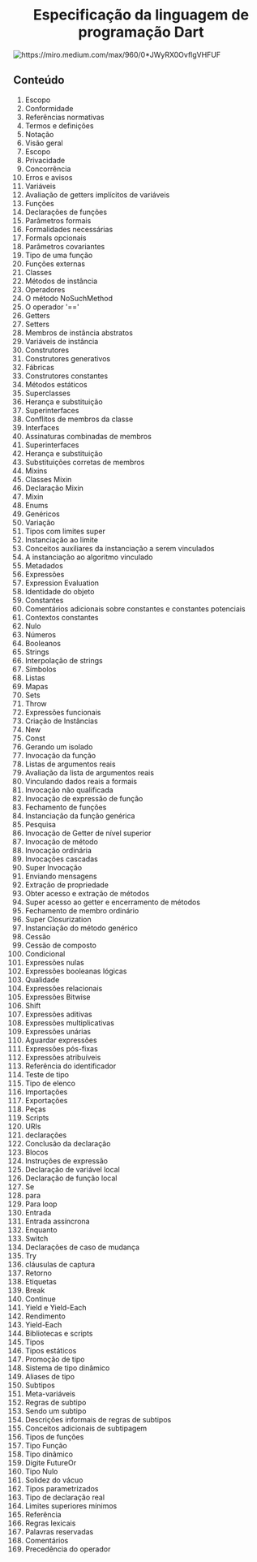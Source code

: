 <h1 align="center">
 Especificação da linguagem de programação Dart
 </h1>
 
<img src="https://miro.medium.com/max/960/0*JWyRX0OvflgVHFUF" alt="https://miro.medium.com/max/960/0*JWyRX0OvflgVHFUF" class="transparent">

<h2>
Conteúdo
</h2>

<ol>


<li> Escopo  </li>
 <li> Conformidade
 <li> Referências normativas</li>
 <li> Termos e definições</li>
 <li> Notação</li>
 <li> Visão geral</li>
 <li> Escopo</li>
 <li> Privacidade</li>
 <li> Concorrência</li>
 <li> Erros e avisos</li>
 <li> Variáveis</li>
 <li> Avaliação de getters implícitos de variáveis</li>
 <li> Funções</li>
 <li> Declarações de funções</li>
 <li> Parâmetros formais</li>
 <li> Formalidades necessárias</li>
 <li> Formals opcionais</li>
 <li> Parâmetros covariantes</li>
 <li> Tipo de uma função</li>
 <li> Funções externas
 <li> Classes</li>
 <li> Métodos de instância</li>
 <li> Operadores</li>
<li>  O método NoSuchMethod</li> 
 <li> O operador '=='</li>
 <li> Getters</li>
 <li> Setters</li>
 <li> Membros de instância abstratos</li>
 <li> Variáveis ​​de instância</li>
 <li> Construtores</li>
<li>  Construtores generativos</li>
 <li> Fábricas</li>
 <li> Construtores constantes</li>
 <li> Métodos estáticos</li>
 <li> Superclasses</li>
 <li> Herança e substituição</li>
 <li> Superinterfaces</li>
 <li> Conflitos de membros da classe</li>
 <li> Interfaces</li>
 <li> Assinaturas combinadas de membros</li>
 <li> Superinterfaces</li>
 <li> Herança e substituição</li>
 <li> Substituições corretas de membros</li>
 <li> Mixins</li>
 <li> Classes Mixin</li>
<li>  Declaração Mixin</li>
 <li> Mixin</li>
 <li> Enums</li>
 <li> Genéricos</li>
 <li> Variação</li>
 <li> Tipos com limites super</li>
 <li> Instanciação ao limite</li>
 <li> Conceitos auxiliares da instanciação a serem vinculados</li>
 <li> A instanciação ao algoritmo vinculado</li>
 <li> Metadados</li>
 <li> Expressões</li>
 <li> Expression Evaluation</li>
 <li> Identidade do objeto</li>
<li>  Constantes</li>
<li>  Comentários adicionais sobre constantes e constantes potenciais</li> 
 <li> Contextos constantes</li>
<li> Nulo
 <li>Números
<li>Booleanos
<li>Strings
<li>Interpolação de strings
<li>Símbolos
<li>Listas
<li>Mapas
<li>Sets
<li>Throw
<li>Expressões funcionais
<li>Criação de Instâncias
<li>New
<li>Const
<li>Gerando um isolado
<li>Invocação da função
<li>Listas de argumentos reais
<li>Avaliação da lista de argumentos reais
<li>Vinculando dados reais a formais
<li>Invocação não qualificada
<li>Invocação de expressão de função
<li>Fechamento de funções
<li>Instanciação da função genérica
<li>Pesquisa
<li>Invocação de Getter de nível superior
<li> Invocação de método
<li>Invocação ordinária
<li> Invocações cascadas
<li> Super Invocação
<li> Enviando mensagens
<li>Extração de propriedade
<li>Obter acesso e extração de métodos
<li>Super acesso ao getter e encerramento de métodos
<li>Fechamento de membro ordinário
<li>Super Closurization
<li>Instanciação do método genérico
<li>Cessão
<li>Cessão de composto
<li>Condicional
<li>Expressões nulas
<li>Expressões booleanas lógicas
<li>Qualidade
<li>Expressões relacionais
<li>Expressões Bitwise
<li>Shift
<li>Expressões aditivas
<li>Expressões multiplicativas
<li>Expressões unárias
<li>Aguardar expressões
<li>Expressões pós-fixas
<li>Expressões atribuíveis
<li>Referência do identificador
<li>Teste de tipo
<li>Tipo de elenco
<li>Importações
<li>Exportações
<li>Peças
<li>Scripts
<li>URIs
<li>declarações 
<li>Conclusão da declaração
<li>Blocos
<li>Instruções de expressão</li>
<li>Declaração de variável local</li>
<li>Declaração de função local</li>
<li>Se</li>
<li>para</li>
<li>Para loop</li>
<li>Entrada</li>
<li>Entrada assíncrona</li>
<li>Enquanto</li>
 <li>Switch</li>
 <li>Declarações de caso de mudança</li>
<li>Try</li>
<li>cláusulas de captura</li>
<li>Retorno</li>
<li>Etiquetas</li>
<li>Break</li>
<li>Continue</li>
<li>Yield e Yield-Each</li>
<li>Rendimento</li>
<li>Yield-Each</li>
<li>Bibliotecas e scripts</li>
<li>Tipos</li>
<li>Tipos estáticos</li>
<li>Promoção de tipo</li>
<li>Sistema de tipo dinâmico</li>
<li>Aliases de tipo</li>
<li>Subtipos</li>
<li>Meta-variáveis</li>
<li>Regras de subtipo</li>
<li>Sendo um subtipo</li>
<li>Descrições informais de regras de subtipos</li>
<li>Conceitos adicionais de subtipagem</li>
<li>Tipos de funções</li>
<li>Tipo Função</li>
<li>Tipo dinâmico</li>
<li>Digite FutureOr</li>
<li>Tipo Nulo</li>
<li>Solidez do vácuo</li>
<li>Tipos parametrizados</li>
<li>Tipo de declaração real</li>
<li>Limites superiores mínimos</li>
<li>Referência
<li>Regras lexicais</li>
<li>Palavras reservadas</li>
<li>Comentários</li>
<li>Precedência do operador</li>
 
 
 
 
 
 </ol>
